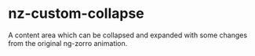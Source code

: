 # nz-custom-collapse
A content area which can be collapsed and expanded with some changes from the original ng-zorro animation.
